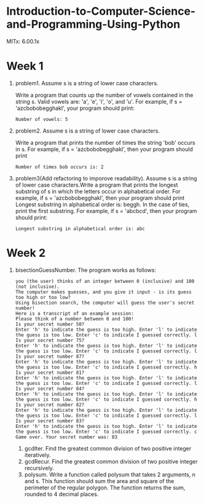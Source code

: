 # Introduction-to-Computer-Science-and-Programming-Using-Python
MITx: 6.00.1x

# Week 1
1. problem1. Assume s is a string of lower case characters.

    Write a program that counts up the number of vowels contained in the string s. Valid vowels are: 'a', 'e', 'i', 'o', and 'u'.
For example, if s = 'azcbobobegghakl', your program should print:
    ```
    Number of vowels: 5
    ```
1. problem2. Assume s is a string of lower case characters.

    Write a program that prints the number of times the string 'bob' occurs in s. 
    For example, if s = 'azcbobobegghakl', then your program should print
    ```
    Number of times bob occurs is: 2
    ```
1. problem3(Add refactoring to imporove readability). Assume s is a string of lower case characters.Write a program that prints the longest substring of s in which the letters occur in alphabetical order. For example, if s = 'azcbobobegghakl', then your program should print Longest substring in alphabetical order is: beggh. In the case of ties, print the first substring. For example, if s = 'abcbcd', then your program should print:
    ```
    Longest substring in alphabetical order is: abc
    ```
# Week 2

   1. bisectionGuessNumber. The program works as follows:
   
        ```
        you (the user) thinks of an integer between 0 (inclusive) and 100 (not inclusive).
        The computer makes guesses, and you give it input - is its guess too high or too low?
        Using bisection search, the computer will guess the user's secret number!
        Here is a transcript of an example session:
        Please think of a number between 0 and 100!
        Is your secret number 50?
        Enter 'h' to indicate the guess is too high. Enter 'l' to indicate the guess is too low. Enter 'c' to indicate I guessed correctly. l
        Is your secret number 75?
        Enter 'h' to indicate the guess is too high. Enter 'l' to indicate the guess is too low. Enter 'c' to indicate I guessed correctly. l
        Is your secret number 87?
        Enter 'h' to indicate the guess is too high. Enter 'l' to indicate the guess is too low. Enter 'c' to indicate I guessed correctly. h
        Is your secret number 81?
        Enter 'h' to indicate the guess is too high. Enter 'l' to indicate the guess is too low. Enter 'c' to indicate I guessed correctly. l
        Is your secret number 84?
        Enter 'h' to indicate the guess is too high. Enter 'l' to indicate the guess is too low. Enter 'c' to indicate I guessed correctly. h
        Is your secret number 82?
        Enter 'h' to indicate the guess is too high. Enter 'l' to indicate the guess is too low. Enter 'c' to indicate I guessed correctly. l
        Is your secret number 83?
        Enter 'h' to indicate the guess is too high. Enter 'l' to indicate the guess is too low. Enter 'c' to indicate I guessed correctly. c
        Game over. Your secret number was: 83
        ```

       1. gcdIter. Find the greatest common division of two positive integer iteratively.
       2. gcdRecur. Find the greatest common division of two positive integer recursively.
       3. polysum. Write a function called polysum that takes 2 arguments, n and s. This function should sum the area and square of the perimeter of the regular polygon. The function returns the sum, rounded to 4 decimal places.